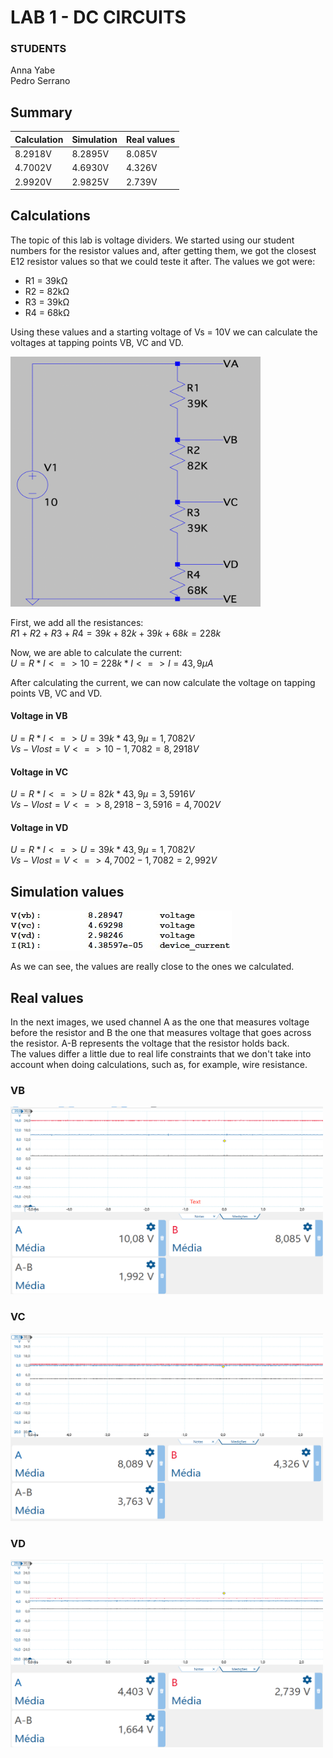# LAB 1 - DC CIRCUITS

### STUDENTS

Anna Yabe  
Pedro Serrano

## Summary

|Calculation|Simulation|Real values|
|-----------|----------|-----------|
|8.2918V    |8.2895V   |8.085V     |
|4.7002V    |4.6930V   |4.326V     |
|2.9920V    |2.9825V   |2.739V     |

## Calculations

The topic of this lab is voltage dividers. We started using our student numbers for the resistor values and, after getting them, we got the closest E12 resistor values so that we could teste it after. The values we got were:

- R1 = $39\mathsf{k\Omega}$
- R2 = $82\mathsf{k\Omega}$
- R3 = $39\mathsf{k\Omega}$
- R4 = $68\mathsf{k\Omega}$

Using these values and a starting voltage of Vs = 10V we can calculate the voltages at tapping points VB, VC and VD.

<img src="./Images/v_divider.png" height="400" width="400">

First, we add all the resistances:  
$R1 + R2 + R3 + R4 = 39k + 82k + 39k +68k = 228k$

Now, we are able to calculate the current:<br>
$U = R * I <=> 10 = 228k * I <=> I = 43,9µA$

After calculating the current, we can now calculate the voltage on tapping points VB, VC and VD.

#### Voltage in VB

$U = R * I <=> U = 39k * 43,9µ = 1,7082V$  
$Vs-Vlost=V<=>10-1,7082=8,2918V$

#### Voltage in VC  

$U = R * I  <=>  U = 82k * 43,9µ = 3,5916V$  
$Vs - Vlost = V  <=>  8,2918 - 3,5916 = 4,7002V$

#### Voltage in VD  

$U = R * I  <=>  U = 39k * 43,9µ = 1,7082V$  
$Vs - Vlost = V  <=>  4,7002 - 1,7082 = 2,992V$

## Simulation values

<img src="./Images/simulation.jpeg"><br>

As we can see, the values are really close to the ones we calculated.

## Real values

In the next images, we used channel A as the one that measures voltage before the resistor and B the one that measures voltage that goes across the resistor.
A-B represents the voltage that the resistor holds back.  
The values differ a little due to real life constraints that we don't take into account when doing calculations, such as, for example, wire resistance.

### VB

<img src="./Images/VB.png" height="300" width="500" ><br>

### VC

<img src="./Images/VC.png" height="300" width="500" ><br>

### VD

<img src="./Images/VD.png" height="300" width="500" ><br>
